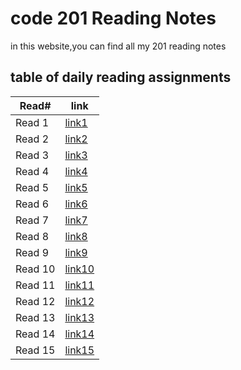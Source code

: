 # code 201 Reading Notes

in this website,you can find all my 201 reading notes

## table of daily reading assignments 

Read#  | link
-----------|----------
Read 1     | [link1](https://laith-2020.github.io/reading-notes/clas01)
Read 2     | [link2](https://laith-2020.github.io/reading-notes/class-02)
Read 3     | [link3](https://laith-2020.github.io/reading-notes/class-03)
Read 4     | [link4](https://laith-2020.github.io/reading-notes/class-04)
Read 5     | [link5](https://laith-2020.github.io/reading-notes/class-05)
Read 6     | [link6](https://laith-2020.github.io/reading-notes/class-06)
Read 7     | [link7](https://laith-2020.github.io/reading-notes/class-07)
Read 8     | [link8](https://laith-2020.github.io/reading-notes/class-08)
Read 9     | [link9](https://laith-2020.github.io/reading-notes/class-09)
Read 10    | [link10](https://laith-2020.github.io/reading-notes/class-10)
Read 11    | [link11]()
Read 12    | [link12]()
Read 13    | [link13]()
Read 14    | [link14]()
Read 15    | [link15]()